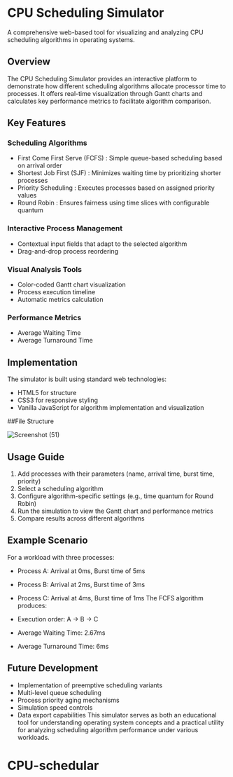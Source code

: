 
# CPU Scheduling Simulator
A comprehensive web-based tool for visualizing and analyzing CPU scheduling algorithms in operating systems.

## Overview
The CPU Scheduling Simulator provides an interactive platform to demonstrate how different scheduling algorithms allocate processor time to processes. It offers real-time visualization through Gantt charts and calculates key performance metrics to facilitate algorithm comparison.

## Key Features
### Scheduling Algorithms
- First Come First Serve (FCFS) : Simple queue-based scheduling based on arrival order
- Shortest Job First (SJF) : Minimizes waiting time by prioritizing shorter processes
- Priority Scheduling : Executes processes based on assigned priority values
- Round Robin : Ensures fairness using time slices with configurable quantum
### Interactive Process Management

- Contextual input fields that adapt to the selected algorithm
- Drag-and-drop process reordering
### Visual Analysis Tools
- Color-coded Gantt chart visualization
- Process execution timeline
- Automatic metrics calculation
### Performance Metrics
- Average Waiting Time
- Average Turnaround Time
## Implementation
The simulator is built using standard web technologies:

- HTML5 for structure
- CSS3 for responsive styling
- Vanilla JavaScript for algorithm implementation and visualization

##File Structure


![Screenshot (51)](https://github.com/user-attachments/assets/f3db1788-8671-4707-be5e-6e1f74e6348d)

  
## Usage Guide
1. Add processes with their parameters (name, arrival time, burst time, priority)
2. Select a scheduling algorithm
3. Configure algorithm-specific settings (e.g., time quantum for Round Robin)
4. Run the simulation to view the Gantt chart and performance metrics
5. Compare results across different algorithms
## Example Scenario
For a workload with three processes:

- Process A: Arrival at 0ms, Burst time of 5ms
- Process B: Arrival at 2ms, Burst time of 3ms
- Process C: Arrival at 4ms, Burst time of 1ms
The FCFS algorithm produces:

- Execution order: A → B → C
- Average Waiting Time: 2.67ms
- Average Turnaround Time: 6ms
## Future Development
- Implementation of preemptive scheduling variants
- Multi-level queue scheduling
- Process priority aging mechanisms
- Simulation speed controls
- Data export capabilities
This simulator serves as both an educational tool for understanding operating system concepts and a practical utility for analyzing scheduling algorithm performance under various workloads.

# CPU-schedular

